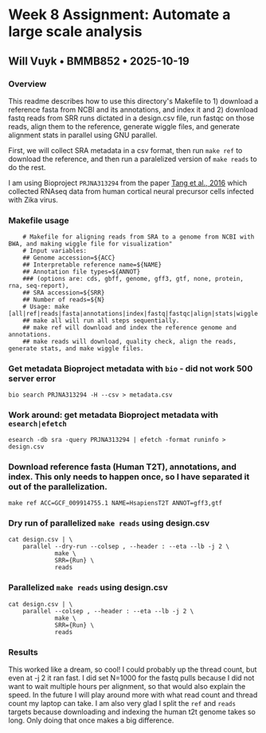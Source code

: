 # Week 8 Assignment: Automate a large scale analysis
## Will Vuyk • BMMB852 • 2025-10-19

### Overview
This readme describes how to use this directory's Makefile to 1) download a reference fasta from NCBI and its annotations, and index it and 2) download fastq reads from SRR runs dictated in a design.csv file, run fastqc on those reads, align them to the reference, generate wiggle files, and generate alignment stats in parallel using GNU parallel. 

First, we will collect SRA metadata in a csv format, then run `make ref` to download the reference, and then run a paralelized version of `make reads` to do the rest.

I am using Bioproject `PRJNA313294` from the paper [Tang et al., 2016](https://pmc.ncbi.nlm.nih.gov/articles/PMC5299540/) which collected RNAseq data from human cortical neural precursor cells infected with Zika virus.

### Makefile usage
```
    # Makefile for aligning reads from SRA to a genome from NCBI with BWA, and making wiggle file for visualization"
	# Input variables: 
    ## Genome accession=${ACC}
    ## Interpretable reference name=${NAME}
    ## Annotation file types=${ANNOT} 
    ### (options are: cds, gbff, genome, gff3, gtf, none, protein, rna, seq-report), 
    ## SRA accession=${SRR} 
    ## Number of reads=${N}
	# Usage: make [all|ref|reads|fasta|annotations|index|fastq|fastqc|align|stats|wiggle|clean]"
	## make all will run all steps sequentially.
    ## make ref will download and index the reference genome and annotations.
    ## make reads will download, quality check, align the reads, generate stats, and make wiggle files.
```

### Get metadata Bioproject metadata with `bio` - did not work 500 server error
```
bio search PRJNA313294 -H --csv > metadata.csv
```

### Work around: get metadata Bioproject metadata with `esearch|efetch`
```
esearch -db sra -query PRJNA313294 | efetch -format runinfo > design.csv
```

### Download reference fasta (Human T2T), annotations, and index. This only needs to happen once, so I have separated it out of the parallelization.
```
make ref ACC=GCF_009914755.1 NAME=HsapiensT2T ANNOT=gff3,gtf
```

### Dry run of parallelized `make reads` using design.csv
```
cat design.csv | \
    parallel --dry-run --colsep , --header : --eta --lb -j 2 \
             make \
             SRR={Run} \
             reads
```

### Parallelized `make reads` using design.csv
```
cat design.csv | \
    parallel --colsep , --header : --eta --lb -j 2 \
             make \
             SRR={Run} \
             reads
```

### Results
This worked like a dream, so cool! I could probably up the thread count, but even at -j 2 it ran fast. I did set N=1000 for the fastq pulls because I did not want to wait multiple hours per alignment, so that would also explain the speed. In the future I will play around more with what read count and thread count my laptop can take. I am also very glad I split the `ref` and `reads` targets because downloading and indexing the human t2t genome takes so long. Only doing that once makes a big difference.
